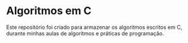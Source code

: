 # Algoritmos em C
Este repositório foi criado para armazenar os algoritmos escritos em C, durante minhas aulas de algoritmos e práticas de programação.

